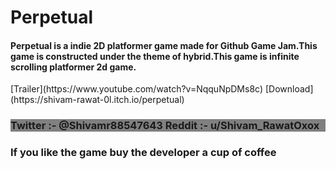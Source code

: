 <h1>Perpetual</h1>
<h4>Perpetual is a indie 2D platformer game made for Github Game Jam.This game is constructed under the theme of hybrid.This game is infinite scrolling platformer 2d game.</h4>
[Trailer](https://www.youtube.com/watch?v=NqquNpDMs8c)
[Download](https://shivam-rawat-0l.itch.io/perpetual)
<h3 style="background:grey">
Twitter :- @Shivamr88547643
Reddit :- u/Shivam_RawatOxox
</h3>
<h3>If you like the game buy the developer a cup of coffee</h3>
